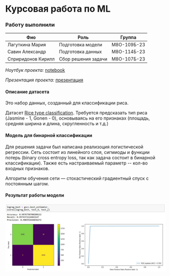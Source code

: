 # Курсовая работа по ML

### Работу выполнили
|Фио|Роль|Группа|
|---------------|----------------------|----------|
|Лагуткина Мария|Подготовка модели|М8О-109Б-23|
|Савин Александр|Подготовка данных|М8О-114Б-23|
|Сприридонов Кирилл|Сбор решения задачи|М8О-107Б-23|

*Ноутбук проекта:* [notebook](https://github.com/marianelia/rice_classification/blob/main/cp.ipynb)

*Презентация проекта:* [презентация](https://github.com/marianelia/rice_classification/blob/main/report.pdf)

#### Описание датасета
Это набор данных, созданный для классификации риса. 

Датасет [Rice type classification](https://www.kaggle.com/datasets/mssmartypants/rice-type-classification?resource=download). Требуется предсказать тип риса (Jasmine - 1, Gonen - 0), основываясь на его признаках (площадь, средняя ширина и длина, скругленность и т.д.)

#### Модель для бинарной классификации
Для решения задачи был написана реализоция логистической регрессии. Сеть состоит из линейного слоя, сигмиоды и функции потерь (binary cross entropy loss, так как задача состоит в бинарной классификации).
Также есть настраиваемый параметр -- кол-во входных признаков.

Алгоритм обучения сети — стохастический градиентный спуск с постоянным шагом.

#### Результат работы модели
![result](images/results.jpg)
